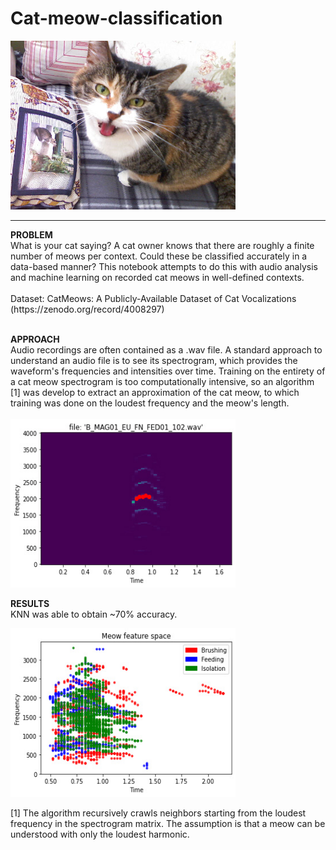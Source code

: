 # Cat-meow-classification
<img src="https://raw.githubusercontent.com/colinbrandonpierce/Cat-meow-classification/main/Meow_cat_-_Mdebona.jpg" width="360" height="270"/>
<!-- {{Information |Description={{en|Shu Shu Lynn, ChubeLyn}} |Source=Transferred from [http://en.wikipedia.org en.wikipedia] |Date=2007-12-04 (original upload date) |Author=Original uploader was Mdebona at [http://en.wikipedia.org en.wiki-->
<hr>
<b>PROBLEM</b> <br>
What is your cat saying? A cat owner knows that there are roughly a finite number of meows per context. Could these be classified accurately in a data-based manner? This notebook attempts to do this with audio analysis and machine learning on recorded cat meows in well-defined contexts. <br><br>
Dataset: CatMeows: A Publicly-Available Dataset of Cat Vocalizations (https://zenodo.org/record/4008297)
<br><br>

<b>APPROACH</b> <br>
Audio recordings are often contained as a .wav file. A standard approach to understand an audio file is to see its spectrogram, which provides the waveform's frequencies and intensities over time. Training on the entirety of a cat meow spectrogram is too computationally intensive, so an algorithm [1] was develop to extract an approximation of the cat meow, to which training was done on the loudest frequency and the meow's length.
<br><br>
<img src="https://raw.githubusercontent.com/colinbrandonpierce/Cat-meow-classification/main/cat-harmonics.jpg" width="360" height="270"/>

<b>RESULTS</b><br>
KNN was able to obtain ~70% accuracy.

<img src="https://raw.githubusercontent.com/colinbrandonpierce/Cat-meow-classification/main/meow-space.jpg" width="360" height="270"/>

[1] The algorithm recursively crawls neighbors starting from the loudest frequency in the spectrogram matrix. The assumption is that a meow can be understood with only the loudest harmonic.


